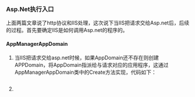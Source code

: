 ### Asp.Net执行入口    

上面两篇文章说了http协议和IIS处理，这次说下当IIS把请求交给Asp.net后，后续的过程。首先要确定IIS是如何调用Asp.net的程序的。       
#### AppManagerAppDomain  

 1. 当IIS把请求交给asp.net时候，如果AppDomain还不存在则创建APPDomain，将AppDomain指派给与请求对应的应用程序，这通过AppManagerAppDomain类中的Create方法实现，代码如下：   
 
``` C#     


```      
 
 2. 

